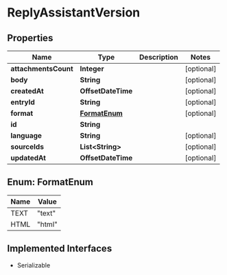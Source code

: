

# ReplyAssistantVersion


## Properties

| Name | Type | Description | Notes |
|------------ | ------------- | ------------- | -------------|
|**attachmentsCount** | **Integer** |  |  [optional] |
|**body** | **String** |  |  [optional] |
|**createdAt** | **OffsetDateTime** |  |  [optional] |
|**entryId** | **String** |  |  [optional] |
|**format** | [**FormatEnum**](#FormatEnum) |  |  [optional] |
|**id** | **String** |  |  |
|**language** | **String** |  |  [optional] |
|**sourceIds** | **List&lt;String&gt;** |  |  [optional] |
|**updatedAt** | **OffsetDateTime** |  |  [optional] |



## Enum: FormatEnum

| Name | Value |
|---- | -----|
| TEXT | &quot;text&quot; |
| HTML | &quot;html&quot; |


## Implemented Interfaces

* Serializable


